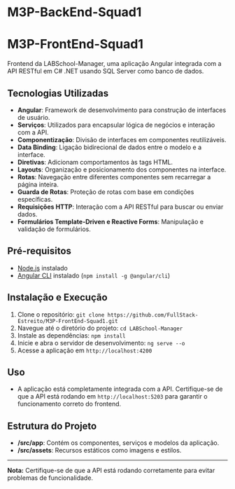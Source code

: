 # M3P-BackEnd-Squad1
# M3P-FrontEnd-Squad1

Frontend da LABSchool-Manager, uma aplicação Angular integrada com a API RESTful em C# .NET usando SQL Server como banco de dados.

## Tecnologias Utilizadas

- **Angular**: Framework de desenvolvimento para construção de interfaces de usuário.
- **Serviços**: Utilizados para encapsular lógica de negócios e interação com a API.
- **Componentização**: Divisão de interfaces em componentes reutilizáveis.
- **Data Binding**: Ligação bidirecional de dados entre o modelo e a interface.
- **Diretivas**: Adicionam comportamentos às tags HTML.
- **Layouts**: Organização e posicionamento dos componentes na interface.
- **Rotas**: Navegação entre diferentes componentes sem recarregar a página inteira.
- **Guarda de Rotas**: Proteção de rotas com base em condições específicas.
- **Requisições HTTP**: Interação com a API RESTful para buscar ou enviar dados.
- **Formulários Template-Driven e Reactive Forms**: Manipulação e validação de formulários.

## Pré-requisitos

- [Node.js](https://nodejs.org/en/download/) instalado
- [Angular CLI](https://angular.io/cli) instalado (`npm install -g @angular/cli`)

## Instalação e Execução

1. Clone o repositório: `git clone https://github.com/FullStack-Estreito/M3P-FrontEnd-Squad1.git`
2. Navegue até o diretório do projeto: `cd LABSchool-Manager`
3. Instale as dependências: `npm install`
5. Inicie e abra o servidor de desenvolvimento: `ng serve --o`
6. Acesse a aplicação em `http://localhost:4200`

## Uso

- A aplicação está completamente integrada com a API. Certifique-se de que a API está rodando em `http://localhost:5203` para garantir o funcionamento correto do frontend.

## Estrutura do Projeto

- **/src/app**: Contém os componentes, serviços e modelos da aplicação.
- **/src/assets**: Recursos estáticos como imagens e estilos.

---

**Nota:** Certifique-se de que a API está rodando corretamente para evitar problemas de funcionalidade.

